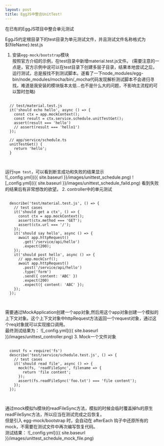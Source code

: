 ```yaml
---
layout: post
title: EggJS中整合UnitTest!
---
```


在已有的EggJS项目中整合单元测试

EggJS约定根目录下的test目录为单元测试文件，并且测试文件名称格式为${fileName}.test.js  

1. 安装`egg-mock/bootstrap`模块  
  按照官方介绍的示例，在test目录中新增material.test.js文件。 
  (需要注意的一点是，官方示例中说可以在test目录下创建多层子目录，结果本地尝试之后，运行测试，总是报找不到测试脚本。遂看了一下node_modules/egg-bin/node_modules/mocha/bin/_mocha代码发现解析测试脚本不会递归寻找，难道是我安装的模块版本太低...也不是什么大的问题，不影响主流程的可以暂时忽略) 
  <pre>
  <code>
  // test/material.test.js
  it('should echo hello', async () => {
    const ctx = app.mockContext();
    const result = ctx.service.schedule.unitTestGet();
    assert(result === 'hello')
    // assert(result === 'hello1')
  });

  // app/service/schedule.ts
  unitTestGet() {
    return 'hello';
  }
  </code>
  </pre>
  运行`npm test`，可以看到断言成功和失败的结果显示  
  ![_config.yml]({{ site.baseurl }}/images/unittest_schedule.png)
  ![_config.yml]({{ site.baseurl }}/images/unittest_schedule_faild.png)
  看到失败的结果后有非常想改的欲望。
2. controller中的单元测试  
  <pre>
  <code>
  describe('test/material.test.js', () => {
    // test cases
    it('should get a ctx', () => {
      const ctx = app.mockContext();
      assert(ctx.method === 'GET');
      assert(ctx.url === '/');
    });
    it('should say hello', async () => {
      await app.httpRequest()
        .get('/service/api/hello')
        .expect(200);
    });
    it('should post hello', async () => {
      // app.mockCsrf();
      await app.httpRequest()
        .post('/service/api/hello')
        .type('form')
        .send({ content: 'ABC' })
        .expect(200)
        .expect({ content: 'ABC' });
    });
  });
  </code>
  </pre>
  需要通过MockApplication创建一个app对象,然后用这个app对象创建一个模拟的上下文对象。这个上下文对象中httpRequest方法返回一个request对象，通过这个req对象就可以实现接口调用。  
  最终测试结果为：
  ![_config.yml]({{ site.baseurl }}/images/unittest_controller.png)
3. Mock一个文件对象  
  <pre>
  <code>
  const fs = require('fs')
  describe('test/service/schedule.test.js', () => {
    // test cases
    it('should read file', async () => {
      mock(fs, 'readFileSync', filename => {
        return 'file content';
      });
      assert(fs.readFileSync('foo.txt') === 'file content');
    });
  });
  </code>
  </pre>
  通过mock模拟fs模块的readFileSync方法，模拟的时候会临时覆盖掉fs的原生readFileSync方法，所以应当在测试完成之后恢复。  
  但是引入 egg-mock/bootstrap 时，会自动在 afterEach 钩子中还原所有的 mock，不需要在测试文件中再次编写恢复代码。  
  测试结果：
  ![_config.yml]({{ site.baseurl }}/images/unittest_schedule_mock_file.png)
